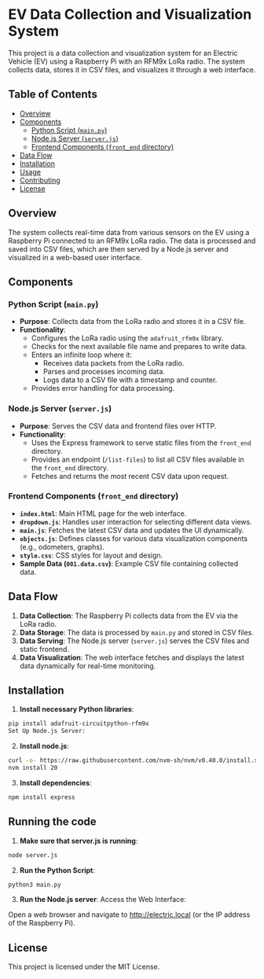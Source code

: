 # EV Data Collection and Visualization System

This project is a data collection and visualization system for an Electric Vehicle (EV) using a Raspberry Pi with an RFM9x LoRa radio. The system collects data, stores it in CSV files, and visualizes it through a web interface.

## Table of Contents

- [Overview](#overview)
- [Components](#components)
  - [Python Script (`main.py`)](#python-script-mainpy)
  - [Node.js Server (`server.js`)](#nodejs-server-serverjs)
  - [Frontend Components (`front_end` directory)](#frontend-components-front_end-directory)
- [Data Flow](#data-flow)
- [Installation](#installation)
- [Usage](#usage)
- [Contributing](#contributing)
- [License](#license)

## Overview

The system collects real-time data from various sensors on the EV using a Raspberry Pi connected to an RFM9x LoRa radio. The data is processed and saved into CSV files, which are then served by a Node.js server and visualized in a web-based user interface.

## Components

### Python Script (`main.py`)

- **Purpose**: Collects data from the LoRa radio and stores it in a CSV file.
- **Functionality**:
  - Configures the LoRa radio using the `adafruit_rfm9x` library.
  - Checks for the next available file name and prepares to write data.
  - Enters an infinite loop where it:
    - Receives data packets from the LoRa radio.
    - Parses and processes incoming data.
    - Logs data to a CSV file with a timestamp and counter.
  - Provides error handling for data processing.

### Node.js Server (`server.js`)

- **Purpose**: Serves the CSV data and frontend files over HTTP.
- **Functionality**:
  - Uses the Express framework to serve static files from the `front_end` directory.
  - Provides an endpoint (`/list-files`) to list all CSV files available in the `front_end` directory.
  - Fetches and returns the most recent CSV data upon request.

### Frontend Components (`front_end` directory)

- **`index.html`**: Main HTML page for the web interface.
- **`dropdown.js`**: Handles user interaction for selecting different data views.
- **`main.js`**: Fetches the latest CSV data and updates the UI dynamically.
- **`objects.js`**: Defines classes for various data visualization components (e.g., odometers, graphs).
- **`style.css`**: CSS styles for layout and design.
- **Sample Data (`001.data.csv`)**: Example CSV file containing collected data.

## Data Flow

1. **Data Collection**: The Raspberry Pi collects data from the EV via the LoRa radio.
2. **Data Storage**: The data is processed by `main.py` and stored in CSV files.
3. **Data Serving**: The Node.js server (`server.js`) serves the CSV files and static frontend.
4. **Data Visualization**: The web interface fetches and displays the latest data dynamically for real-time monitoring.

## Installation

1. **Install necessary Python libraries**:
```bash
pip install adafruit-circuitpython-rfm9x
Set Up Node.js Server:
```

2. **Install node.js**:
```bash
curl -o- https://raw.githubusercontent.com/nvm-sh/nvm/v0.40.0/install.sh | bash
nvm install 20
```

3. **Install dependencies**:
```bash
npm install express
```

## Running the code

1. **Make sure that server.js is running**:
```bash
node server.js
```

2. **Run the Python Script**:
```bash
python3 main.py
```

3. **Run the Node.js server**:
Access the Web Interface:

Open a web browser and navigate to http://electric.local (or the IP address of the Raspberry Pi).


## License
This project is licensed under the MIT License. 